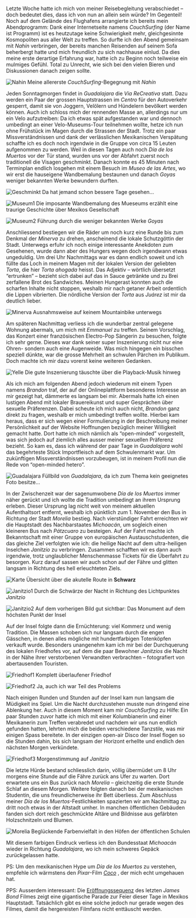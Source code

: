Letzte Woche hatte ich mich von meiner Reisebegleitung verabschiedet – doch bedeutet dies, dass ich von nun an allein sein würde? Im Gegenteil! Noch auf dem Gelände des Flughafens arrangierte ich bereits mein Abendprogramm: Dank einer Internetseite namens _CouchSurfing_ (der Name ist Programm) ist es heutzutage keine Schwierigkeit mehr, gleichgesinnte Kosmopoliten aus aller Welt zu treffen. So durfte ich den Abend gemeinsam mit _Nahín_ verbringen, der bereits manchen Reisenden auf seinem Sofa beherbergt hatte und mich freundlich zu sich nachhause einlud. Da dies meine erste derartige Erfahrung war, hatte ich zu Beginn noch teilweise ein mulmiges Gefühl. Total zu Unrecht, wie sich bei den vielen Bieren und Diskussionen danach zeigen sollte.

![Nahin](/imgs/w11/w_11_1.jpg)
Meine allererste _CouchSurfing_-Begegnung mit _Nahín_

Jeden Sonntagmorgen findet in _Guadalajara_ die _Via ReCreativa_ statt. Dazu werden ein Paar der grossen Hauptstrassen im _Centro_ für den Autoverkehr gesperrt, damit sie von Joggern, Velölern und Hündelern bevölkert werden können. Auch ich schloss mich der rennenden Masse an, allerdings nur um ein Velo aufzutreiben: Da ich etwas spät aufgestanden war und dennoch umbedingt an einer Velo-Museums-Tour teilnehmen wollte, hetze ich nun ohne Frühstück im Magen durch die Strassen der Stadt. Trotz ein paar Missverständnissen und dank der verlässlichen Mexikanischen Verspätung schaffte ich es doch noch irgendwie in die Gruppe von circa 15 Leuten aufgenommen zu werden. Weil in diesen Tagen auch noch _Día de los Muertos_ vor der Tür stand, wurden uns vor der Abfahrt zuerst noch traditionell die Visagen geschminkt. Danach konnte es 45 Minuten nach Terminplan endlich losgehen mit einem Besuch im _Museo de las Artes_, wo wir erst die hauseigene Wandbemalung bestaunen und danach _Goyas_ weniger bekannten Werke bewundern durften.

![Geschminkt](/imgs/w11/w_11_2.jpg)
Da hat jemand schon bessere Tage gesehen...

![Museum1](/imgs/w11/w_11_3.jpg)
Die imposante Wandbemalung des Mueseums erzählt eine traurige Geschichte über Mexikos Gesellschaft

![Museum2](/imgs/w11/w_11_4.jpg)
Führung durch die weniger bekannten Werke _Goyas_


Anschliessend bestiegen wir die Räder um noch kurz eine Runde bis zum Denkmal der _Minerva_ zu drehen, anscheinend die lokale Schutzgöttin der Stadt. Unterwegs erfuhr ich noch einige interessante Anekdoten zum Gesehenen, wurde dann aber des Hungers wegen doch irgendwann etwas ungeduldig.
Um drei Uhr Nachmittags war es dann endlich soweit und ich füllte das Loch in meinem Magen mit der lokalen Version der geliebten _Torta_, die hier _Torta ahogada_ heisst. Das Adjektiv – wörtlich übersetzt “ertrunken” – bezieht sich dabei auf das in Sauce getränkte und zu Brei zerfallene Brot des Sandwiches. Meinen Hungerast konnten auch die scharfen Inhalte nicht stoppen, weshalb mir nach getaner Arbeit ordentlich die Lippen vibrierten. Die nördliche Version der _Torta_ aus _Juárez_ ist mir da deutlich lieber.

![Minerva](/imgs/w11/w_11_5.jpg)
Ausnahmsweise auf keinem Mountainbike unterwegs

Am späteren Nachmittag verliess ich die wunderbar zentral gelegene Wohnung abermals, um mich mit _Emmanuel_ zu treffen. Seinem Vorschlag, das Konzert einer französischen Electro-Pop Sängerin zu besuchen, folgte ich sehr gerne. Dieses war dank seiner super Inszenierung nicht nur eine Ohren- sondern auch eine Augenweide. Was mich hingegen ein bisschen speziell dünkte, war die grosse Mehrheit an schwulen Pärchen im Publikum. Doch machte ich mir dazu vorerst keine weiteren Gedanken.

![Yelle](/imgs/w11/w_11_6.jpg)
Die gute Inszenierung täuschte über die Playback-Musik hinweg

Als ich mich am folgenden Abend jedoch wiederum mit einem Typen namens _Brandon_ traf, der auf der Onlineplattform besonderes Interesse an mir gezeigt hat, dämmerte es langsam bei mir. Abermals hatte ich einen lustigen Abend mit lokaler Brauereikunst und super Gesprächen über sexuelle Präferenzen. Dabei scheute ich mich auch nicht, _Brandon_ ganz direkt zu fragen, weshalb er mich umbedingt treffen wollte. Hierbei kam heraus, dass er sich wegen einer Formulierung in der Beschreibung meiner Persönlichkeit auf der Website Hoffnungen bezüglich meiner Willigkeit gemacht hatte. Dort hatte ich mich nämlich als “open-minded” vorgestellt, was sich jedoch auf ziemlich alles ausser meiner sexuellen Präferenz bezieht. So kam es, dass ich während der paar Tage in _Guadalajara_ wohl das begehrteste Stück Importfleisch auf dem Schwulenmarkt war. Um zukünftigen Missverständnissen vorzubeugen, ist in meinem Profil nun die Rede von “open-minded hetero”.

![Guadalajara](/imgs/w11/w_11_7.jpg)
Füllbild von _Guadalajara_, da ich zum Thema kein geeignetes Foto besitze...

In der Zwischenzeit war der sagenumwobene _Día de los Muertos_ immer näher gerückt und ich wollte die Tradition umbedingt an ihrem Ursprung erleben. Dieser Ursprung lag nicht weit von meinem aktuellen Aufenthaltsort entfernt, weshalb ich pünktlich zum 1. November den Bus in Richtung der Stadt _Morelia_ bestieg. Nach vierstündiger Fahrt erreichten wir die Hauptstadt des Nachbarstaates _Michoacán_, um sogleich einen kleineren Bus nach _Pátzcuaro_ zu besteigen. Auf der Fahrt machte ich Bekanntschaft mit einer Gruppe von europäischen Austauschstudenten, die das gleiche Ziel verfolgten wie ich: die heilige Nacht auf dem ultra-heiligen Inselchen _Janitzio_ zu verbringen. Zusammen schafften wir es dann auch irgendwie, trotz unglaublicher Menschenmasse Tickets für die Überfahrt zu besorgen. Kurz darauf sassen wir auch schon auf der Fähre und glitten langsam in Richtung des hell erleuchteten Ziels.

![Karte](/imgs/w12/w_12_10.png)
Übersicht über die akutelle Route in <b>Schwarz</b>

![Janitzio1](/imgs/w11/w_11_8.jpg)
Durch die Schwärze der Nacht in Richtung des Lichtpunktes _Janitzio_

![Janitzio2](/imgs/w11/w_11_9.jpg)
Auf dem vorherigen Bild gut sichtbar: Das Monument auf dem höchsten Punkt der Insel

Auf der Insel folgte dann die Ernüchterung: viel Kommerz und wenig Tradition. Die Massen schoben sich nur langsam durch die engen Gässchen, in denen alles mögliche mit hundertfarbigen Totenköpfen verkauft wurde. Besonders unangenehm kam ich mir bei der Durchquerung des lokalen Friedhofes vor, auf dem die paar Bewohner _Janitzios_ die Nacht in der Nähe ihrer verstorbenen Verwandten verbrachten – fotografiert von abertausenden Touristen.

![Friedhof1](/imgs/w11/w_11_10.jpg)
Komplett überlaufener Friedhof

![Friedhof2](/imgs/w11/w_11_11.jpg)
Ja, auch ich war Teil des Problems

Nach einigen Runden und Stunden auf der Insel kam nun langsam die Müdigkeit ins Spiel. Um die Nacht durchzustehen musste nun dringend eine Ablenkung her. Auch in diesem Moment kam mir _CouchSurfing_ zu Hilfe: Ein paar Stunden zuvor hatte ich mich mit einer Kolumbianerin und einer Mexikanerin zum Treffen verabredet und nachdem wir uns nun endlich gefunden hatten, lehrten mich die beiden verschiedene Tanzstile, was mir einigen Spass bereitete. In der einzigen open-air Disco der Insel flogen so die Stunden dahin, bis sich langsam der Horizont erhellte und endlich den nächsten Morgen verkündete.

![Friedhof3](/imgs/w11/w_11_12.jpg)
Morgenstimmung auf _Janitzio_

Die letzte Hürde bestand schliesslich darin, völlig übermüdet um 8 Uhr morgens eine Stunde auf die Fähre zurück ans Ufer zu warten. Dort erwartete uns ein Bus zurück nach _Morelia_ – gleichzeitig die erste Stunde Schlaf an diesem Morgen. Weitere folgten danach bei der mexikanischen Studentin, die uns freundlicherweise ihr Bett überliess. Zum Abschluss meiner _Día de los Muertos_-Festlichkeiten spazierten wir am Nachmittag zu dritt noch etwas in der Altstadt umher. In manchen öffentlichen Gebäuden fanden sich dort reich geschmückte Altäre und Bildnisse aus gefärbten Holzschnitzeln und Blumen.

![Morelia](/imgs/w11/w_11_13.jpg)
Beglückende Farbenvielfalt in den Höfen der öffentlichen Schulen

Mit diesem farbigen Eindruck verliess ich den Bundesstaat _Michoacán_ wieder in Richtung _Guadalajara_, wo ich mein schweres Gepäck zurückgelassen hatte.

PS: Um den mexikanischen Hype um _Día de los Muertos_ zu verstehen, empfehle ich wärmstens den _Pixar_-Film <a href="https://youtu.be/zNCz4mQzfEI"><i>Coco</i></a>
, der mich echt umgehauen hat.


PPS: Ausserdem interessant: Die <a href="https://youtu.be/cbqv1kbsNUY">Eröffnungssequenz</a> des letzten _James Bond_ Filmes zeigt eine gigantische Parade zur Feier dieser Tage in Mexikos Hauptstadt. Tatsächlich gibt es eine solche jedoch nur gerade wegen des Filmes, damit die hergereisten Filmfans nicht enttäuscht werden.